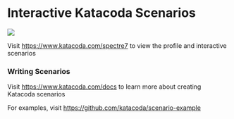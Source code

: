 # Interactive Katacoda Scenarios

[![](http://shields.katacoda.com/katacoda/spectre7/count.svg)](https://www.katacoda.com/spectre7 "Get your profile on Katacoda.com")

Visit https://www.katacoda.com/spectre7 to view the profile and interactive scenarios

### Writing Scenarios
Visit https://www.katacoda.com/docs to learn more about creating Katacoda scenarios

For examples, visit https://github.com/katacoda/scenario-example
